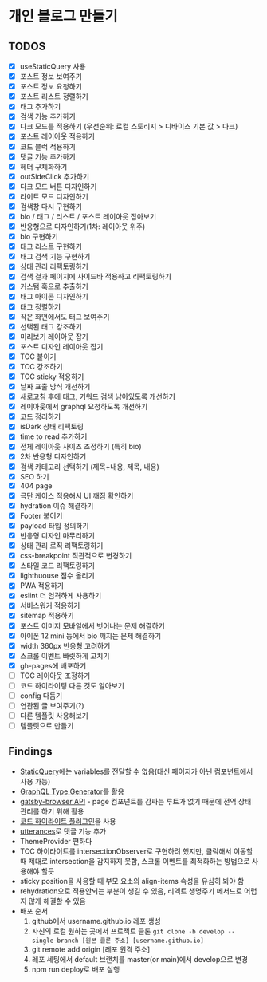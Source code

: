 # 개인 블로그 만들기

## TODOS

- [x] useStaticQuery 사용
- [x] 포스트 정보 보여주기
- [x] 포스트 정보 요청하기
- [x] 포스트 리스트 정렬하기
- [x] 태그 추가하기
- [x] 검색 기능 추가하기
- [x] 다크 모드를 적용하기 (우선순위: 로컬 스토리지 > 디바이스 기본 값 > 다크)
- [x] 포스트 레이아웃 적용하기
- [x] 코드 블럭 적용하기
- [x] 댓글 기능 추가하기
- [x] 헤더 구체화하기
- [x] outSideClick 추가하기
- [x] 다크 모드 버튼 디자인하기
- [x] 라이트 모드 디자인하기
- [x] 검색창 다시 구현하기
- [x] bio / 태그 / 리스트 / 포스트 레이아웃 잡아보기
- [x] 반응형으로 디자인하기(1차: 레이아웃 위주)
- [x] bio 구현하기
- [x] 태그 리스트 구현하기
- [x] 태그 검색 기능 구현하기
- [x] 상태 관리 리팩토링하기
- [x] 검색 결과 페이지에 사이드바 적용하고 리팩토링하기
- [x] 커스텀 훅으로 추출하기
- [x] 태그 아이콘 디자인하기
- [x] 태그 정렬하기
- [x] 작은 화면에서도 태그 보여주기
- [x] 선택된 태그 강조하기
- [x] 미리보기 레이아웃 잡기
- [x] 포스트 디자인 레이아웃 잡기
- [x] TOC 붙이기
- [x] TOC 강조하기
- [x] TOC sticky 적용하기
- [x] 날짜 표출 방식 개선하기
- [x] 새로고침 후에 태그, 키워드 검색 남아있도록 개선하기
- [x] 레이아웃에서 graphql 요청하도록 개선하기
- [x] 코드 정리하기
- [x] isDark 상태 리팩토링
- [x] time to read 추가하기
- [x] 전체 레이아웃 사이즈 조정하기 (특히 bio)
- [x] 2차 반응형 디자인하기
- [x] 검색 카테고리 선택하기 (제목+내용, 제목, 내용)
- [x] SEO 하기
- [x] 404 page
- [x] 극단 케이스 적용해서 UI 깨짐 확인하기
- [x] hydration 이슈 해결하기
- [x] Footer 붙이기
- [x] payload 타입 정의하기
- [x] 반응형 디자인 마무리하기
- [x] 상태 관리 로직 리팩토링하기
- [x] css-breakpoint 직관적으로 변경하기
- [x] 스타일 코드 리팩토링하기
- [x] lighthuouse 점수 올리기
- [x] PWA 적용하기
- [x] eslint 더 엄격하게 사용하기
- [x] 서비스워커 적용하기
- [x] sitemap 적용하기
- [x] 포스트 이미지 모바일에서 벗어나는 문제 해결하기
- [x] 아이폰 12 mini 등에서 bio 깨지는 문제 해결하기
- [x] width 360px 반응형 고려하기
- [x] 스크롤 이벤트 빠릿하게 고치기
- [x] gh-pages에 배포하기
- [ ] TOC 레이아웃 조정하기
- [ ] 코드 하이라이팅 다른 것도 알아보기
- [ ] config 다듬기
- [ ] 연관된 글 보여주기(?)
- [ ] 다른 템플릿 사용해보기
- [ ] 템플릿으로 만들기

## Findings

- [StaticQuery](https://www.gatsbyjs.com/docs/how-to/querying-data/static-query/)에는 variables를 전달할 수 없음(대신 페이지가 아닌 컴포넌트에서 사용 가능)
- [GraphQL Type Generator](https://www.gatsbyjs.com/blog/how-to-use-gatsby-graphql-type-generation/)를 활용
- [gatsby-browser API](https://www.gatsbyjs.com/docs/reference/config-files/gatsby-browser/) - page 컴포넌트를 감싸는 루트가 없기 때문에 전역 상태 관리를 하기 위해 활용
- [코드 하이라이트 플러그인](https://www.gatsbyjs.com/plugins/gatsby-remark-highlight-code/)을 사용
- [utterances](https://utteranc.es/?installation_id=28274981&setup_action=install)로 댓글 기능 추가
- ThemeProvider 편하다
- TOC 하이라이트를 intersectionObserver로 구현하려 했지만, 클릭해서 이동할 때 제대로 intersection을 감지하지 못함, 스크롤 이벤트를 최적화하는 방법으로 사용해야 할듯
- sticky position을 사용할 때 부모 요소의 align-items 속성을 유심히 봐야 함 
- rehydration으로 적용안되는 부분이 생길 수 있음, 리액트 생명주기 메서드로 어렵지 않게 해결할 수 있음
- 배포 순서
  1. github에서 username.github.io 레포 생성
  2. 자신의 로컬 원하는 곳에서 프로젝트 클론 `git clone -b develop --single-branch [원본 클론 주소] [username.github.io]`
  4. git remote add origin [레포 원격 주소]
  3. 레포 세팅에서 default 브랜치를 master(or main)에서 develop으로 변경
  4. npm run deploy로 배포 실행